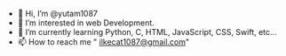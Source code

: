 - 👋 Hi, I’m @yutam1087
- 👀 I’m interested in web Development.
- 🌱 I’m currently learning Python, C, HTML, JavaScript, CSS, Swift, etc...
- 📫 How to reach me " ilkecat1087@gmail.com"

<!---
yutam1087/yutam1087 is a ✨ special ✨ repository because its `README.md` (this file) appears on your GitHub profile.
You can click the Preview link to take a look at your changes.
--->
